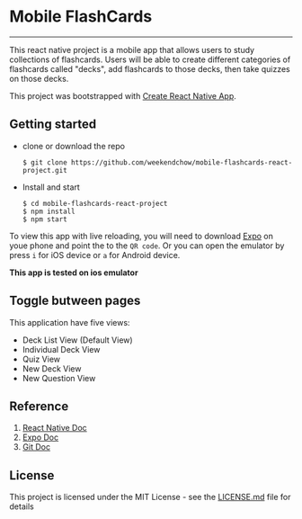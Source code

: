 # Mobile FlashCards
---
This react native project is a mobile app that allows users to study collections of flashcards. Users will be able to create different categories of flashcards called "decks", add flashcards to those decks, then take quizzes on those decks.

This project was bootstrapped with [Create React Native App](https://github.com/react-community/create-react-native-app).

## Getting started
* clone or download the repo
    ```
    $ git clone https://github.com/weekendchow/mobile-flashcards-react-project.git
    ```
* Install and start
    ```
    $ cd mobile-flashcards-react-project
    $ npm install
    $ npm start
    ```
To view this app with live reloading, you will need to download [Expo](https://expo.io/) on youe phone and point the to the `QR code`.
Or you can open the emulator by press `i` for iOS device or `a` for Android device.

**This app is tested on ios emulator**

## Toggle butween pages
This application have five views:
* Deck List View (Default View)
* Individual Deck View
* Quiz View
* New Deck View
* New Question View

## Reference

1. [React Native Doc](https://facebook.github.io/react-native/docs/getting-started.html)
2. [Expo Doc](https://docs.expo.io/versions/latest/)
3. [Git Doc](https://git-scm.com/doc)

## License

This project is licensed under the MIT License - see the [LICENSE.md](LICENSE.md) file for details
